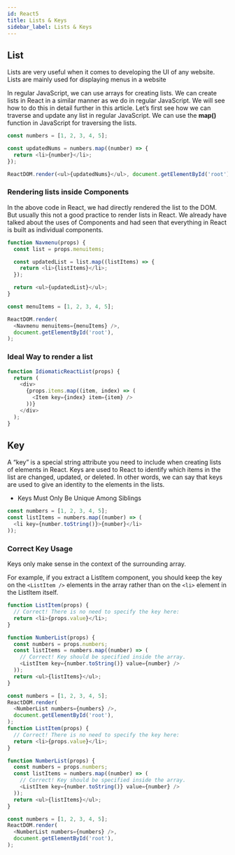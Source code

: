 ```yaml
---
id: React5
title: Lists & Keys
sidebar_label: Lists & Keys
---
```


## List

Lists are very useful when it comes to developing the UI of any website. Lists are mainly used for displaying menus in a website

In regular JavaScript, we can use arrays for creating lists. We can create lists in React in a similar manner as we do in regular JavaScript. We will see how to do this in detail further in this article. Let’s first see how we can traverse and update any list in regular JavaScript. We can use the **map()** function in JavaScript for traversing the lists.

```js title="List"cl,ear
const numbers = [1, 2, 3, 4, 5];

const updatedNums = numbers.map((number) => {
  return <li>{number}</li>;
});

ReactDOM.render(<ul>{updatedNums}</ul>, document.getElementById('root'));
```

### Rendering lists inside Components

In the above code in React, we had directly rendered the list to the DOM. But usually this not a good practice to render lists in React. We already have talked about the uses of Components and had seen that everything in React is built as individual components.

```js title="List Inside Component"
function Navmenu(props) {
  const list = props.menuitems;

  const updatedList = list.map((listItems) => {
    return <li>{listItems}</li>;
  });

  return <ul>{updatedList}</ul>;
}

const menuItems = [1, 2, 3, 4, 5];

ReactDOM.render(
  <Navmenu menuitems={menuItems} />,
  document.getElementById('root'),
);
```

### Ideal Way to render a list

```js title="The Ideal Way to Render a List"
function IdiomaticReactList(props) {
  return (
    <div>
      {props.items.map((item, index) => (
        <Item key={index} item={item} />
      ))}
    </div>
  );
}
```

## Key

A “key” is a special string attribute you need to include when creating lists of elements in React. Keys are used to React to identify which items in the list are changed, updated, or deleted. In other words, we can say that keys are used to give an identity to the elements in the lists.

- Keys Must Only Be Unique Among Siblings

```js
const numbers = [1, 2, 3, 4, 5];
const listItems = numbers.map((number) => (
  <li key={number.toString()}>{number}</li>
));
```

### Correct Key Usage

Keys only make sense in the context of the surrounding array.

For example, if you extract a ListItem component, you should keep the key on the `<ListItem />` elements in the array rather than on the `<li>` element in the ListItem itself.

```js
function ListItem(props) {
  // Correct! There is no need to specify the key here:
  return <li>{props.value}</li>;
}

function NumberList(props) {
  const numbers = props.numbers;
  const listItems = numbers.map((number) => (
    // Correct! Key should be specified inside the array.
    <ListItem key={number.toString()} value={number} />
  ));
  return <ul>{listItems}</ul>;
}

const numbers = [1, 2, 3, 4, 5];
ReactDOM.render(
  <NumberList numbers={numbers} />,
  document.getElementById('root'),
);
function ListItem(props) {
  // Correct! There is no need to specify the key here:
  return <li>{props.value}</li>;
}

function NumberList(props) {
  const numbers = props.numbers;
  const listItems = numbers.map((number) => (
    // Correct! Key should be specified inside the array.
    <ListItem key={number.toString()} value={number} />
  ));
  return <ul>{listItems}</ul>;
}

const numbers = [1, 2, 3, 4, 5];
ReactDOM.render(
  <NumberList numbers={numbers} />,
  document.getElementById('root'),
);
```
